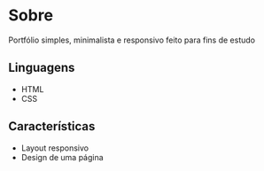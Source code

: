 # Sobre

Portfólio simples, minimalista e responsivo feito para fins de estudo

## Linguagens

- HTML
- CSS

## Características

- Layout responsivo
- Design de uma página

